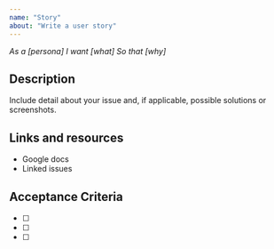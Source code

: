 ```yaml
---
name: "Story"
about: "Write a user story"
---
```


_As a [persona]
I want [what]
So that [why]_

## Description

Include detail about your issue and, if applicable, possible solutions or screenshots.

## Links and resources

* Google docs
* Linked issues

## Acceptance Criteria

* [ ]
* [ ]
* [ ]
